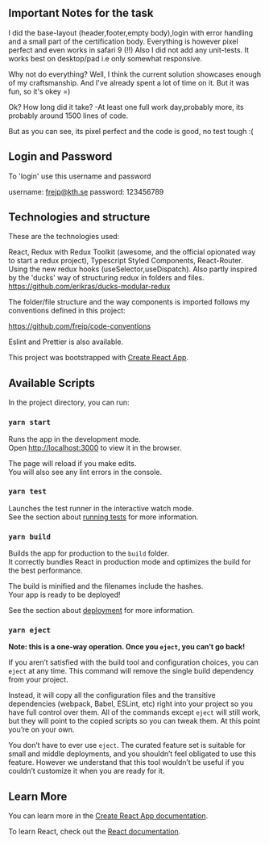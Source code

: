 ## Important Notes for the task

I did the base-layout (header,footer,empty body),login with error handling and a small part of the certification body.
Everything is however pixel perfect and even works in safari 9 (!!)
Also I did not add any unit-tests. It works best on desktop/pad i.e only somewhat responsive.

Why not do everything? Well, I think the current solution showcases enough of my craftsmanship. 
And I've already spent a lot of time on it. But it was fun, so it's okey =)

Ok? How long did it take? 
-At least one full work day,probably more, its probably around 1500 lines of code.

But as you can see, its pixel perfect and the code is good, no test tough :( 

## Login and Password

To 'login' use this username and password

username: frejp@kth.se
password: 123456789

## Technologies and structure

These are the technologies used: 

React, Redux with Redux Toolkit (awesome, and the official opionated way to start a redux project), Typescript
Styled Components, React-Router. 
Using the new redux hooks (useSelector,useDispatch).
Also partly inspired by the 'ducks' way of structuring redux in folders and files.
https://github.com/erikras/ducks-modular-redux

The folder/file structure and the way components is imported follows my 
conventions defined in this project: 

https://github.com/frejp/code-conventions

Eslint and Prettier is also available.

This project was bootstrapped with [Create React App](https://github.com/facebook/create-react-app).

## Available Scripts

In the project directory, you can run:

### `yarn start`

Runs the app in the development mode.<br />
Open [http://localhost:3000](http://localhost:3000) to view it in the browser.

The page will reload if you make edits.<br />
You will also see any lint errors in the console.

### `yarn test`

Launches the test runner in the interactive watch mode.<br />
See the section about [running tests](https://facebook.github.io/create-react-app/docs/running-tests) for more information.

### `yarn build`

Builds the app for production to the `build` folder.<br />
It correctly bundles React in production mode and optimizes the build for the best performance.

The build is minified and the filenames include the hashes.<br />
Your app is ready to be deployed!

See the section about [deployment](https://facebook.github.io/create-react-app/docs/deployment) for more information.

### `yarn eject`

**Note: this is a one-way operation. Once you `eject`, you can’t go back!**

If you aren’t satisfied with the build tool and configuration choices, you can `eject` at any time. This command will remove the single build dependency from your project.

Instead, it will copy all the configuration files and the transitive dependencies (webpack, Babel, ESLint, etc) right into your project so you have full control over them. All of the commands except `eject` will still work, but they will point to the copied scripts so you can tweak them. At this point you’re on your own.

You don’t have to ever use `eject`. The curated feature set is suitable for small and middle deployments, and you shouldn’t feel obligated to use this feature. However we understand that this tool wouldn’t be useful if you couldn’t customize it when you are ready for it.

## Learn More

You can learn more in the [Create React App documentation](https://facebook.github.io/create-react-app/docs/getting-started).

To learn React, check out the [React documentation](https://reactjs.org/).
